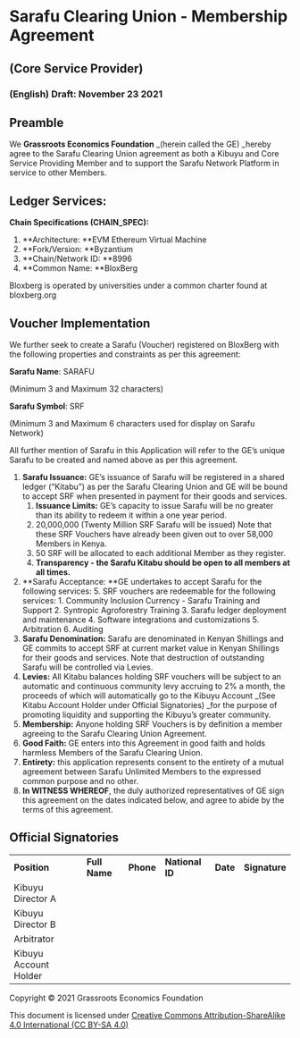 # Sarafu Clearing Union - Membership Agreement


##  (Core Service Provider)


### (English) Draft: November 23 2021


## Preamble

We **Grassroots Economics Foundation** _(herein called the GE) _hereby agree to the Sarafu Clearing Union agreement as both a Kibuyu and Core Service Providing Member and to support the Sarafu Network Platform in service to other Members. 


## Ledger Services:

**Chain Specifications (CHAIN_SPEC):**

1. **Architecture: **EVM Ethereum Virtual Machine
2. **Fork/Version:  **Byzantium
3. **Chain/Network ID: **8996
4. **Common Name: **BloxBerg

Bloxberg is operated by universities under a common charter found at bloxberg.org 


## Voucher Implementation

We further seek to create a Sarafu (Voucher) registered on BloxBerg with the following properties and constraints as per this agreement: 

**Sarafu Name**: SARAFU

(Minimum 3 and Maximum 32 characters) 

**Sarafu Symbol**: SRF

(Minimum 3 and Maximum 6 characters used for display on Sarafu Network)

All further mention of Sarafu in this Application will refer to the GE’s unique Sarafu to be created and named above as per this agreement.



1. **Sarafu Issuance:** GE’s issuance of Sarafu will be registered in a shared ledger (“Kitabu”) as per the Sarafu Clearing Union and GE will be bound to accept SRF when presented in payment for their goods and services.
    1. **Issuance Limits:** GE’s capacity to issue Sarafu will be no greater than its ability to redeem it within a one year period. 
    2. 20,000,000 (Twenty Million SRF Sarafu will be issued) Note that these SRF Vouchers have already been given out to over 58,000 Members in Kenya.
    3. 50 SRF will be allocated to each additional Member as they register.
    4. **Transparency - **the Sarafu Kitabu should be open to all members at all times**.**
2. **Sarafu Acceptance: **GE undertakes to accept Sarafu for the following services:
    5. SRF vouchers are redeemable for the following services:
        1. Community Inclusion Currency - Sarafu Training and Support
        2. Syntropic Agroforestry Training
        3. Sarafu ledger deployment and maintenance
        4. Software integrations and customizations
        5. Arbitration
        6. Auditing
3. **Sarafu Denomination:** Sarafu are denominated in Kenyan Shillings and GE commits to accept SRF at current market value in Kenyan Shillings for their goods and services. Note that destruction of outstanding Sarafu will be controlled via Levies. 
4. **Levies:** All Kitabu balances holding SRF vouchers will be subject to an automatic and continuous community levy accruing to 2% a month, the proceeds of which will automatically go to the Kibuyu Account _(See Kitabu Account Holder under Official  Signatories) _for the purpose of promoting liquidity and supporting the Kibuyu’s greater community. 
5. **Membership:** Anyone holding SRF Vouchers is by definition a member agreeing to the Sarafu Clearing Union Agreement.
6. **Good Faith:** GE enters into this Agreement in good faith and holds harmless Members of the Sarafu Clearing Union.
7. **Entirety:** this application represents consent to the entirety of a mutual agreement between Sarafu Unlimited Members to the expressed common purpose and no other.
8. **In WITNESS WHEREOF**, the duly authorized representatives of GE sign this agreement on the dates indicated below, and agree to abide by the terms of this agreement.


## Official Signatories


<table>
  <tr>
   <td><strong>Position </strong>
   </td>
   <td><strong>Full Name</strong>
   </td>
   <td><strong>Phone </strong>
   </td>
   <td><strong>National ID</strong>
   </td>
   <td><strong>Date</strong>
   </td>
   <td><strong>Signature</strong>
   </td>
  </tr>
  <tr>
   <td>Kibuyu Director A
   </td>
   <td>
   </td>
   <td>
   </td>
   <td>
   </td>
   <td>
   </td>
   <td>
   </td>
  </tr>
  <tr>
   <td>Kibuyu Director B
   </td>
   <td>
   </td>
   <td>
   </td>
   <td>
   </td>
   <td>
   </td>
   <td>
   </td>
  </tr>
  <tr>
   <td>Arbitrator
   </td>
   <td>
   </td>
   <td>
   </td>
   <td>
   </td>
   <td>
   </td>
   <td>
   </td>
  </tr>
  <tr>
   <td>Kibuyu Account Holder
   </td>
   <td>
   </td>
   <td>
   </td>
   <td>
   </td>
   <td>
   </td>
   <td>
   </td>
  </tr>
</table>


Copyright © 2021 Grassroots Economics Foundation

This document is licensed under [Creative Commons Attribution-ShareAlike 4.0 International (CC BY-SA 4.0)](https://creativecommons.org/licenses/by-sa/4.0/ )
